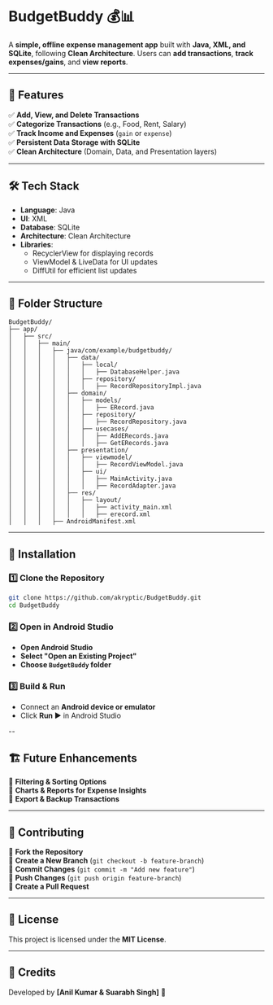 # BudgetBuddy 💰📊

A **simple, offline expense management app** built with **Java, XML, and SQLite**, following **Clean Architecture**. Users can **add transactions**, **track expenses/gains**, and **view reports**.

---

## 📌 Features
✅ **Add, View, and Delete Transactions**  
✅ **Categorize Transactions** (e.g., Food, Rent, Salary)  
✅ **Track Income and Expenses** (`gain` or `expense`)  
✅ **Persistent Data Storage with SQLite**  
✅ **Clean Architecture** (Domain, Data, and Presentation layers)  

---

## 🛠 Tech Stack
- **Language**: Java 
- **UI**: XML  
- **Database**: SQLite
- **Architecture**: Clean Architecture  
- **Libraries**:  
  - RecyclerView for displaying records  
  - ViewModel & LiveData for UI updates  
  - DiffUtil for efficient list updates  

---

## 📂 Folder Structure

```
BudgetBuddy/
├── app/
│   ├── src/
│   │   ├── main/
│   │   │   ├── java/com/example/budgetbuddy/
│   │   │   │   ├── data/                 
│   │   │   │   │   ├── local/         
│   │   │   │   │   │   ├── DatabaseHelper.java
│   │   │   │   │   ├── repository/      
│   │   │   │   │   │   ├── RecordRepositoryImpl.java
│   │   │   │   ├── domain/              
│   │   │   │   │   ├── models/         
│   │   │   │   │   │   ├── ERecord.java
│   │   │   │   │   ├── repository/      
│   │   │   │   │   │   ├── RecordRepository.java
│   │   │   │   │   ├── usecases/      
│   │   │   │   │   │   ├── AddERecords.java
│   │   │   │   │   │   ├── GetERecords.java
│   │   │   │   ├── presentation/    
│   │   │   │   │   ├── viewmodel/      
│   │   │   │   │   │   ├── RecordViewModel.java
│   │   │   │   │   ├── ui/            
│   │   │   │   │   │   ├── MainActivity.java
│   │   │   │   │   │   ├── RecordAdapter.java
│   │   │   │   ├── res/                   
│   │   │   │   │   ├── layout/
│   │   │   │   │   │   ├── activity_main.xml
│   │   │   │   │   │   ├── erecord.xml
│   │   │   ├── AndroidManifest.xml
```

---

## 🚀 Installation
### **1️⃣ Clone the Repository**
```sh
git clone https://github.com/akryptic/BudgetBuddy.git
cd BudgetBuddy
```

### **2️⃣ Open in Android Studio**
- **Open Android Studio**  
- **Select "Open an Existing Project"**  
- **Choose `BudgetBuddy` folder**  

### **3️⃣ Build & Run**
- Connect an **Android device or emulator**  
- Click **Run ▶️** in Android Studio  

--

## 🏗 Future Enhancements
🔹 **Filtering & Sorting Options**  
🔹 **Charts & Reports for Expense Insights**  
🔹 **Export & Backup Transactions**  

---

## 🤝 Contributing
🔹 **Fork the Repository**  
🔹 **Create a New Branch** (`git checkout -b feature-branch`)  
🔹 **Commit Changes** (`git commit -m "Add new feature"`)  
🔹 **Push Changes** (`git push origin feature-branch`)  
🔹 **Create a Pull Request**  

---

## 📜 License
This project is licensed under the **MIT License**.  

---

## 🙌 Credits
Developed by **[Anil Kumar & Suarabh Singh]** 🚀
